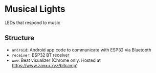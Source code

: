 # Musical Lights

LEDs that respond to music

## Structure
  - `android`: Android app code to communicate with ESP32 via Bluetooth
  - `receiver`: ESP32 BT receiver
  - `www`: Beat visualizer (Chrome only. Hosted at https://www.zanxu.xyz/bitcamp)
